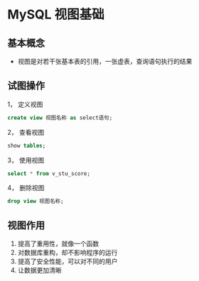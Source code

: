 # MySQL 视图基础

## 基本概念

- 视图是对若干张基本表的引用，一张虚表，查询语句执行的结果



## 试图操作

1， 定义视图

```sql
create view 视图名称 as select语句;
```

2， 查看视图

```sql
show tables;
```

3， 使用视图

```sql
select * from v_stu_score;
```

4， 删除视图

```sql
drop view 视图名称;
```



## 视图作用

1. 提高了重用性，就像一个函数
2. 对数据库重构，却不影响程序的运行
3. 提高了安全性能，可以对不同的用户
4. 让数据更加清晰